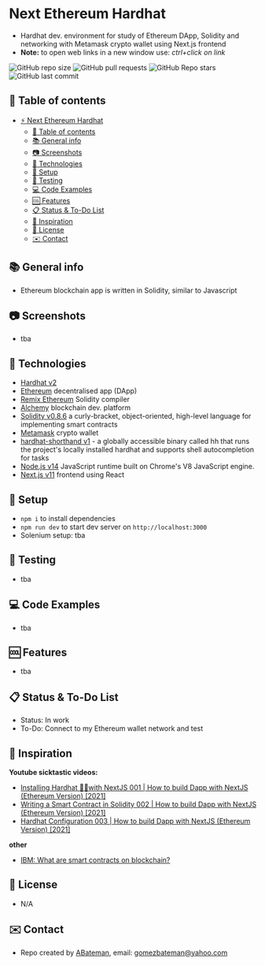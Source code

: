 # Next Ethereum Hardhat

* Hardhat dev. environment for study of Ethereum DApp, Solidity and networking with Metamask crypto wallet using Next.js frontend
* **Note:** to open web links in a new window use: _ctrl+click on link_

![GitHub repo size](https://img.shields.io/github/repo-size/AndrewJBateman/next-ethereum-hardhat?style=plastic)
![GitHub pull requests](https://img.shields.io/github/issues-pr/AndrewJBateman/next-ethereum-hardhat?style=plastic)
![GitHub Repo stars](https://img.shields.io/github/stars/AndrewJBateman/next-ethereum-hardhat?style=plastic)
![GitHub last commit](https://img.shields.io/github/last-commit/AndrewJBateman/next-ethereum-hardhat?style=plastic)

## :page_facing_up: Table of contents

* [:zap: Next Ethereum Hardhat](#zap-next-ethereum-hardhat)
  * [:page_facing_up: Table of contents](#page_facing_up-table-of-contents)
  * [:books: General info](#books-general-info)
  * [:camera: Screenshots](#camera-screenshots)
  * [:signal_strength: Technologies](#signal_strength-technologies)
  * [:floppy_disk: Setup](#floppy_disk-setup)
  * [:flashlight: Testing](#flashlight-testing)
  * [:computer: Code Examples](#computer-code-examples)
  * [:cool: Features](#cool-features)
  * [:clipboard: Status & To-Do List](#clipboard-status--to-do-list)
  * [:clap: Inspiration](#clap-inspiration)
  * [:file_folder: License](#file_folder-license)
  * [:envelope: Contact](#envelope-contact)

## :books: General info

* Ethereum blockchain app is written in Solidity, similar to Javascript

## :camera: Screenshots

* tba

## :signal_strength: Technologies

* [Hardhat v2](https://www.npmjs.com/package/hardhat)
* [Ethereum](https://ethereum.org/en/dapps/) decentralised app (DApp)
* [Remix Ethereum](https://remix.ethereum.org/) Solidity compiler
* [Alchemy](https://www.alchemy.com/) blockchain dev. platform
* [Solidity v0.8.6](https://docs.soliditylang.org/en/latest/) a curly-bracket, object-oriented, high-level language for implementing smart contracts
* [Metamask](https://metamask.io/) crypto wallet
* [hardhat-shorthand v1](https://www.npmjs.com/package/hardhat-shorthand) - a globally accessible binary called hh that runs the project's locally installed hardhat and supports shell autocompletion for tasks
* [Node.js v14](https://nodejs.org/en/) JavaScript runtime built on Chrome's V8 JavaScript engine.
* [Next.js v11](https://nextjs.org/) frontend using React

## :floppy_disk: Setup

* `npm i` to install dependencies
* `npm run dev` to start dev server on `http://localhost:3000`
* Solenium setup: tba

## :flashlight: Testing

* tba

## :computer: Code Examples

* tba

## :cool: Features

* tba

## :clipboard: Status & To-Do List
* Status: In work
* To-Do: Connect to my Ethereum wallet network and test

## :clap: Inspiration
**Youtube sicktastic videos:**
* [Installing Hardhat 👷🏽with NextJS 001 | How to build Dapp with NextJS (Ethereum Version) [2021]](https://www.youtube.com/watch?v=ioSLaSY3Vlw)
* [Writing a Smart Contract in Solidity 002 | How to build Dapp with NextJS (Ethereum Version) [2021]](https://www.youtube.com/watch?v=d2XNZ27pOHU)
* [Hardhat Configuration 003 | How to build Dapp with NextJS (Ethereum Version) [2021]](https://www.youtube.com/watch?v=20noXSpJEWM)

**other**
* [IBM: What are smart contracts on blockchain?](https://www.ibm.com/topics/smart-contracts)

## :file_folder: License

* N/A

## :envelope: Contact

* Repo created by [ABateman](https://github.com/AndrewJBateman), email: gomezbateman@yahoo.com
